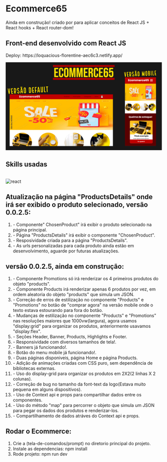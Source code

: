 ﻿# Ecommerce65
<p>Ainda em construção! criado por para aplicar conceitos de React JS + React hooks + React router-dom!</p>

## Front-end desenvolvido com React JS 
<p>Deploy: https://loquacious-florentine-aec6c3.netlify.app/</p>
<img src="./public/assets/Readme.jpg"/></br>

## Skills usadas
<div style="display: inline_block"><br/>
    <img alt="react" src="https://img.shields.io/badge/React-20232A?style=for-the-badge&logo=react&logoColor=61DAFB"/>
</div>

## Atualização na página "ProductsDetails" onde irá ser exibido o produto selecionado, versão 0.0.2.5:
<ol>
  <li>- Componente" ChosenProduct" irá exibir o produto selecionado na página principal.</li>
  <li>- Página "ProductsDetails" irá exibir o componente "ChosenProduct".</li>
  <li>- Resposividade criada para a página "ProductsDetails".</li>
  <li>- As urls personalizadas para cada produto ainda estão em desenvolvimento, aguarde por futuras atualizações.</li>
</ol>

## versão 0.0.2.5, ainda em construção:
<ol>
  <li>- Componente Promotions só irá renderizar os 4 primeiros produtos do objeto "products".</li>
  <li>- Componente Products irá renderizar apenas 6 produtos por vez, em ordem aleatoria do objeto "products" que simula um JSON.</li>
  <li>- Correção de erros de estilização no componente "Products" e "Promotions" no botão de "comprar agora" na versão mobile onde o texto estava estourando para fora do botão.</li>
  <li>- Mudanças de estilização no componente "Products" e "Promotions" nas resoluções maiores que 1000vw(largura), agora usamos "display:grid" para organizar os produtos, anteriormente usavamos "display:flex".</li>
  <li>- Seções Header, Banner, Products, Highlights e Footer.</li>
  <li>- Responsividade com diversos tamanhos de tela!.</li>
  <li>- Banners já funcionando!.</li>
  <li>- Botão do menu mobile já funcionando!.</li>
  <li>- Duas páginas disponiveis, página Home e página Products.</li>
  <li>- Adição de animações criadas com CSS puro, sem dependência de bibliotecas externas.</li>
  <li>- Uso do display-grid para organizar os produtos em 2X2(2 linhas X 2 colunas).</li>
  <li>- Correção de bug no tamanho da font-text da logo(Estava muito pequena em alguns dispositivos).</li>
  <li>- Uso de Context api e props para compartilhar dados entre os componentes.</li>
  <li>- Uso do método "map" para percorrer o objeto que simula um JSON para pegar os dados dos produtos e renderizar-los.</li>
  <li>- Compartilhamento de dados atráves do Context api e props.</li>
</ol>

## Rodar o Ecommerce:
<ol>
  <li>Crie a (tela-de-comandos/prompt) no diretorio principal do projeto.</li>
  <li>Instale as dependencias: npm install</li>
  <li>Rode projeto: npm run dev</li>
</ol>
